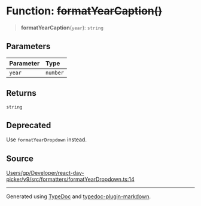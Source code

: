 # Function: ~~formatYearCaption()~~

> **formatYearCaption**(`year`): `string`

## Parameters

| Parameter | Type |
| :------ | :------ |
| `year` | `number` |

## Returns

`string`

## Deprecated

Use `formatYearDropdown` instead.

## Source

[Users/gp/Developer/react-day-picker/v9/src/formatters/formatYearDropdown.ts:14](https://github.com/gpbl/react-day-picker/blob/005599683/src/formatters/formatYearDropdown.ts#L14)

***

Generated using [TypeDoc](https://typedoc.org) and [typedoc-plugin-markdown](https://typedoc-plugin-markdown.org).
